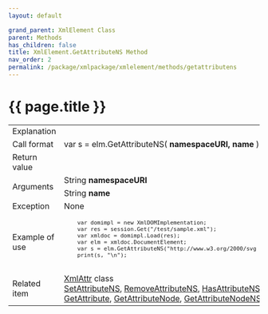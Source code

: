 ```yaml
---
layout: default

grand_parent: XmlElement Class
parent: Methods
has_children: false
title: XmlElement.GetAttributeNS Method
nav_order: 2
permalink: /package/xmlpackage/xmlelement/methods/getattributens
---
```

# {{ page.title }}

<table>
  <tr>
    <td>Explanation</td>
    <td colspan="2"></td>
  </tr>
  <tr>
    <td>Call format</td>
    <td colspan="2">var s = elm.GetAttributeNS( <b>namespaceURI, name </b> )</td>
  </tr>
  <tr>
    <td>Return value</td>
    <td colspan="2"></td>
  </tr>  
  <tr>
    <td rowspan="2">Arguments</td>
    <td>String <b>namespaceURI</b></td>
    <td></td>
  </tr>
  <tr>
    <td>String <b>name</b></td>
    <td></td>
  </tr>
  <tr>
    <td>Exception</td>
    <td colspan="2">None</td>
  </tr>
  <tr>
    <td>Example of use</td>
    <td colspan="2"><code><pre>
    var domimpl = new XmlDOMImplementation;
    var res = session.Get("/test/sample.xml");
    var xmldoc = domimpl.Load(res);
    var elm = xmldoc.DocumentElement;
    var s = elm.GetAttributeNS("http://www.w3.org/2000/svg ", "width");
    print(s, "\n");
    </pre></code></td>
  </tr>
  <tr>
    <td>Related item</td>
    <td colspan="2"><a href="/package/xmlpackage/xmlattr">XmlAttr</a> class<br><a href="/package/xmlpackage/xmlelement/methods/setattributens">SetAttributeNS</a>, <a href="/package/xmlpackage/xmlelement/methods/removeattributens">RemoveAttributeNS</a>, <a href="/package/xmlpackage/xmlelement/methods/hasattributens">HasAttributeNS</a>, <a href="/package/xmlpackage/xmlelement/methods/getattribute">GetAttribute</a>, <a href="/package/xmlpackage/xmlelement/methods/getattributeNode">GetAttributeNode</a>, <a href="/package/xmlpackage/xmlelement/methods/getattributenodens">GetAttributeNodeNS</a> method</td>
  </tr>
</table>



